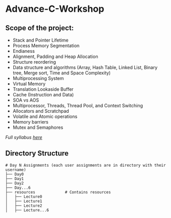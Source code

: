 # Advance-C-Workshop

## Scope of the project:
* Stack and Pointer Lifetime
* Process Memory Segmentation
* Endianess
* Alignment, Padding and Heap Allocation
* Structure reordering
* Data structure and algorithms (Array, Hash Table, Linked List, Binary tree, Merge sort, Time and Space Complexity)
* Multiprocessing System
* Virtual Memory
* Translation Lookaside Buffer
* Cache (Instruction and Data)
* SOA vs AOS
* Multiprocessor, Threads, Thread Pool, and Context Switching
* Allocators and Scratchpad
* Volatile and Atomic operations
* Memory barriers
* Mutex and Semaphores

*Full syllabus [here](./Syllabus.pdf)*

## Directory Structure
```
# Day N Assignments (each user assignments are in directory with their username)
├── Day0
├── Day1
├── Day2
├── Day...6
├── resources		      # Contains resources
│   ├── Lecture0
│   ├── Lecture1
│   ├── Lecture2
│   ├── Lecture...6
```
